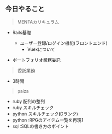## 今日やること

> MENTAカリキュラム
- Rails基礎
  - ユーザー登録/ログイン機能(フロントエンド)
    - Vuexについて
  
- ポートフォリオ業務委託

> 委託業務
  - 3時間

> paiza
- ruby 配列の整列
- ruby スキルチェック
- python スキルチェック(Dランク)
- python :RPGのアイテム一覧を再現1 
- sql :SQLの書き方のポイント
